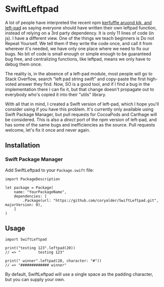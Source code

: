 
# SwiftLeftpad

A lot of people have interpreted the recent npm [kerfuffle aruond kik, and left-pad](http://blog.npmjs.org/post/141577284765/kik-left-pad-and-npm) as saying everyone should have written their own leftpad function, instead of relying on a 3rd party dependency. It is only 11 lines of code (in js). I have a different view. One of the things we teach beginners is Do not Repeat Yourself. We tell them if they write the code once, and call it from wherever it's needed, we have only one place where we need to fix our bugs. No bit of code is small enough or simple enough to be guaranteed bug free, and centralizing functions, like leftpad, means we only have to debug them once.

The reality is, in the absence of a left-pad module, most people will go to Stack Overflow, search "left pad string swift" and copy-paste the first high-voted answer they find. Now, SO is a good tool, and if I find a bug in the implementation there I can fix it, but that change doesn't propagate out to everybody who's copied it into their "utils" library.

With all that in mind, I created a Swift version of left-pad, which I hope you'll consider using if you have this problem. It's currently only available using Swift Package Manager, but pull requests for CocoaPods and Carthage will be considered. This is also a *direct* port of the npm version of left-pad, and has some of the same bugs and inefficiencies as the source. Pull requests welcome, let's fix it once and never again.

## Installation

### Swift Package Manager

Add SwiftLeftpad to your `Package.swift` file:

    import PackageDescription

    let package = Package(
        name: "YourPackageName",
        dependencies: [
            .Package(url: "https://github.com/coryalder/SwiftLeftpad.git", majorVersion: 0),
        ]
    )

## Usage

    import SwiftLeftpad
    
    print("testing 123".leftpad(20))
    // => "        testing 123"
    
    print(" winner".leftpad(20, character: "#"))
    // => "############# winner"

By default, SwiftLeftpad will use a single space as the padding character, but you can supply your own.



